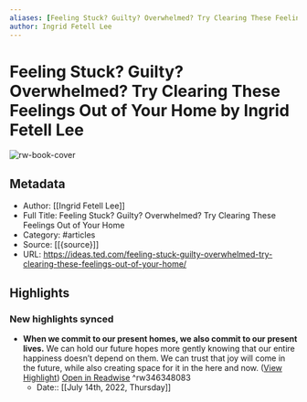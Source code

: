 ```yaml
---
aliases: [Feeling Stuck? Guilty? Overwhelmed? Try Clearing These Feelings Out of Your Home, Feeling Stuck? Guilty? Overwhelmed? Try Clearing These Feelings Out of Your Home]
author: Ingrid Fetell Lee
---
```

# Feeling Stuck? Guilty? Overwhelmed? Try Clearing These Feelings Out of Your Home by Ingrid Fetell Lee

![rw-book-cover](https://ideas.ted.com/wp-content/uploads/sites/3/2021/08/FINAL_Household-Stress.jpg)

## Metadata
- Author: [[Ingrid Fetell Lee]]
- Full Title: Feeling Stuck? Guilty? Overwhelmed? Try Clearing These Feelings Out of Your Home
- Category: #articles
- Source: [[{source}]]
- URL: https://ideas.ted.com/feeling-stuck-guilty-overwhelmed-try-clearing-these-feelings-out-of-your-home/

## Highlights
### New highlights synced
- **When we commit to our present homes, we also commit to our present lives.** We can hold our future hopes more gently knowing that our entire happiness doesn’t depend on them. We can trust that joy will come in the future, while also creating space for it in the here and now. ([View Highlight](https://read.readwise.io/read/01g7y73nkyjtx8efwey5wjygdx)) [Open in Readwise](https://readwise.io/open/346348083) ^rw346348083
    - Date:: [[July 14th, 2022, Thursday]]
